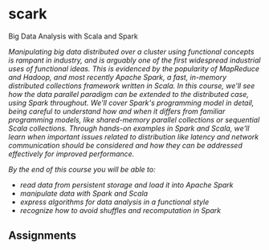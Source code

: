 # scark
Big Data Analysis with Scala and Spark


*Manipulating big data distributed over a cluster using functional concepts is rampant in industry, and is arguably one of the first widespread industrial uses of functional ideas. This is evidenced by the popularity of MapReduce and Hadoop, and most recently Apache Spark, a fast, in-memory distributed collections framework written in Scala. In this course, we'll see how the data parallel paradigm can be extended to the distributed case, using Spark throughout. We'll cover Spark's programming model in detail, being careful to understand how and when it differs from familiar programming models, like shared-memory parallel collections or sequential Scala collections. Through hands-on examples in Spark and Scala, we'll learn when important issues related to distribution like latency and network communication should be considered and how they can be addressed effectively for improved performance.*

*By the end of this course you will be able to:*
* *read data from persistent storage and load it into Apache Spark*
* *manipulate data with Spark and Scala*
* *express algorithms for data analysis in a functional style*
* *recognize how to avoid shuffles and recomputation in Spark*



## Assignments